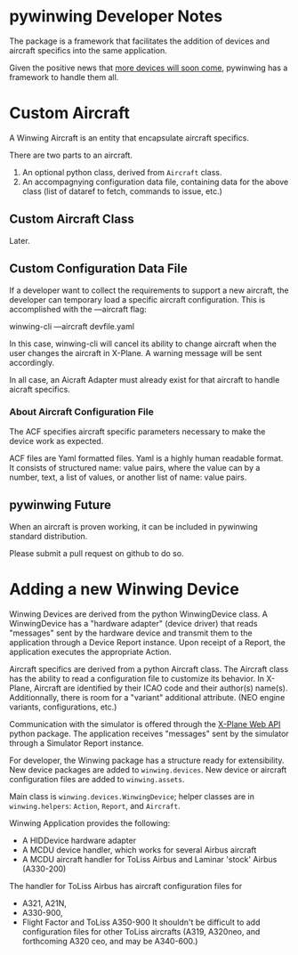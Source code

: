 # pywinwing Developer Notes

The package is a framework that facilitates the addition of devices and aircraft specifics into the same application.

Given the positive news that [more devices will soon come](https://fsnews.eu/winwing-announces-new-peripherals-at-fsexpo-2025/),
pywinwing has a framework to handle them all.


# Custom Aircraft

A Winwing Aircraft is an entity that encapsulate aircraft specifics.

There are two parts to an aircraft.

1. An optional python class, derived from `Aircraft` class.
2. An accompagnying configuration data file, containing data for the above class (list of dataref to fetch, commands to issue, etc.)


## Custom Aircraft Class

Later.

## Custom Configuration Data File

If a developer want to collect the requirements to support a new aircraft, the developer can temporary load a specific aircraft configuration. This is accomplished with the —aircraft flag:

winwing-cli —aircraft devfile.yaml

In this case, winwing-cli will cancel its ability to change aircraft when the user changes the aircraft in X-Plane.
A warning message will be sent accordingly.

In all case, an Aicraft Adapter must already exist for that aircraft to handle aicraft specifics.


### About Aircraft Configuration File

The ACF specifies aircraft specific parameters necessary to make the device work as expected.

ACF files are Yaml formatted files. Yaml is a highly human readable format. It consists of structured name: value pairs, where the value can by a number, text, a list of values, or another list of name: value pairs.


## pywinwing Future

When an aircraft is proven working, it can be included in pywinwing standard distribution.

Please submit a pull request on github to do so.


# Adding a new Winwing Device

Winwing Devices are derived from the python WinwingDevice class.
A WinwingDevice has a "hardware adapter" (device driver) that reads "messages" sent by the hardware device
and transmit them to the application through a Device Report instance.
Upon receipt of a Report, the application executes the appropriate Action.

Aircraft specifics are derived from a python Aircraft class.
The Aircraft class has the ability to read a configuration file to customize its behavior.
In X-Plane, Aircraft are identified by their ICAO code and their author(s) name(s).
Additionnally, there is room for a "variant" additional attribute. (NEO engine variants, configurations, etc.)

Communication with the simulator is offered through the [X-Plane Web API](https://devleaks.github.io/xplane-webapi/) python package.
The application receives "messages" sent by the simulator through a Simulator Report instance.

For developer, the Winwing package has a structure ready for extensibility.
New device packages are added to `winwing.devices`.
New device or aircraft configuration files are added to `winwing.assets`.

Main class is `winwing.devices.WinwingDevice`;
helper classes are in `winwing.helpers`: `Action`, `Report`, and `Aircraft`.

Winwing Application provides the following:

- A HIDDevice hardware adapter
- A MCDU device handler, which works for several Airbus aircraft
- A MCDU aircraft handler for ToLiss Airbus and Laminar 'stock' Airbus (A330-200)

The handler for ToLiss Airbus has aircraft configuration files for
- A321, A21N,
- A330-900,
- Flight Factor and ToLiss A350-900
It shouldn't be difficult to add configuration files for other ToLiss aircrafts
(A319, A320neo, and forthcoming A320 ceo, and may be A340-600.)

